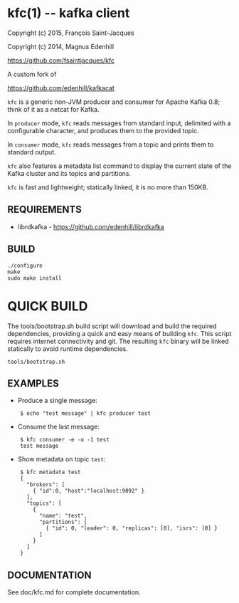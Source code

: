 kfc(1) -- kafka client
======================

Copyright (c) 2015, François Saint-Jacques

Copyright (c) 2014, Magnus Edenhill

https://github.com/fsaintjacques/kfc

A custom fork of

https://github.com/edenhill/kafkacat

`kfc` is a generic non-JVM producer and consumer for Apache Kafka 0.8;
think of it as a netcat for Kafka.

In `producer` mode, `kfc` reads messages from standard input, delimited with a
configurable character, and produces them to the provided topic.

In `consumer` mode, `kfc` reads messages from a topic and
prints them to standard output.

`kfc` also features a metadata list command to display the current
state of the Kafka cluster and its topics and partitions.

`kfc` is fast and lightweight; statically linked, it is no more than 150KB.

REQUIREMENTS
------------

 * librdkafka - https://github.com/edenhill/librdkafka

BUILD
-----

    ./configure
    make
    sudo make install

QUICK BUILD
===========

The tools/bootstrap.sh build script will download and build the required
dependencies, providing a quick and easy means of building `kfc`.
This script requires internet connectivity and git.
The resulting `kfc` binary will be linked statically to avoid runtime
dependencies.

    tools/bootstrap.sh

EXAMPLES
--------

* Produce a single message:

```
    $ echo "test message" | kfc producer test
```

* Consume the last message:

```
    $ kfc consumer -e -o -1 test
    test message
```

* Show metadata on topic `test`:

```
    $ kfc metadata test
    {
      "brokers": [
        { "id":0, "host":"localhost:9092" }
      ],
      "topics": [
        {
          "name": "test",
          "partitions": [
            { "id": 0, "leader": 0, "replicas": [0], "isrs": [0] }
          ]
        }
      ]
    }
```

DOCUMENTATION
-------------

See doc/kfc.md for complete documentation.
